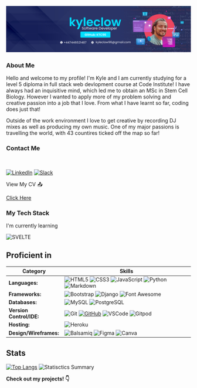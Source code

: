 <img src="ln-2.jpg">

### About Me

Hello and welcome to my profile! I'm Kyle and I am currently studying for a level 5 diploma in full stack web devlopment course at Code Institute!
I have always had an inquisitive mind, which led me to obtain an MSc in Stem Cell Biology. However I wanted to apply more of my problem solving and creative passion into a job that I love. From what I have learnt so far, coding does just that!

Outside of the work environment I love to get creative by recording DJ mixes as well as producing my own music. One of my major passions is travelling the world, with 43 countires ticked off the map so far!

### Contact Me
<br>

[![LinkedIn](https://img.shields.io/badge/LinkedIn-0077B5?style=for-the-badge&logo=linkedin&logoColor=white)](https://www.linkedin.com/in/kyle-clow-43471b130/) [![Slack](https://img.shields.io/badge/Slack-4A154B?style=for-the-badge&logo=slack&logoColor=white)](https://app.slack.com/client/T0L30B202/CD78T21LK/rimeto_profile/U046PJC0K0V)

View My CV :outbox_tray:

[Click Here](kyle_clow_tech_cv.pdf)

### My Tech Stack

I'm currently learning

![SVELTE](https://img.shields.io/badge/SVELTE-1572B6?style=for-the-badge&logo=svelte&logoColor=white)

## Proficient in

| Category      | Skills |
| ----------- | ----------- |
| **Languages:**   | ![HTML5](https://img.shields.io/badge/HTML5%20-%23E34F26.svg?&style=for-the-badge&logo=HTML5&logoColor=FFFFFF) ![CSS3](https://img.shields.io/badge/CSS3%20-%231572B6.svg?&style=for-the-badge&logo=CSS3&logoColor=FFFFFF) ![JavaScript](https://img.shields.io/badge/JavaScript%20-%23323330.svg?&style=for-the-badge&logo=JavaScript&logoColor=F7DF1E) ![Python](https://img.shields.io/badge/Python%20-%23004D7A.svg?&style=for-the-badge&logo=python&logoColor=ffdf76) ![Markdown](https://img.shields.io/badge/Markdown%20-%23000000.svg?&style=for-the-badge&logo=Markdown&logoColor=FFFFFF)|
| **Frameworks:** | ![Bootstrap](https://img.shields.io/badge/Bootstrap%20-%23563D7C.svg?&style=for-the-badge&logo=Bootstrap&logoColor=FFFFFF) ![Django](https://img.shields.io/badge/Django%20-%23092E20.svg?&style=for-the-badge&logo=Django&logoColor=FFFFFF) ![Font Awesome](https://img.shields.io/badge/Font%20Awesome%20-%23339AF0.svg?&style=for-the-badge&logo=Font%20Awesome&logoColor=FFFFFF) |
| **Databases:** | ![MySQL](https://img.shields.io/badge/MySQL%20-%2300758F.svg?&style=for-the-badge&logo=MySQL&logoColor=FFFFFF) ![PostgreSQL](https://img.shields.io/badge/PostgreSQL%20-%23336791.svg?&style=for-the-badge&logo=PostgreSQL&logoColor=FFFFFF) |
| **Version Control/IDE:**  | ![Git](https://img.shields.io/badge/Git%20-%23302F2F.svg?&style=for-the-badge&logo=Git&logoColor=F05032) [![GitHub](https://img.shields.io/badge/GitHub%20-%23181717.svg?&style=for-the-badge&logo=GitHub&logoColor=FFFFFF)](https://github.com/HMuraja) ![VSCode](https://img.shields.io/badge/VSCode%20-%232B2B30.svg?&style=for-the-badge&logo=Visual%20Studio%20Code&logoColor=007ACC) ![Gitpod](https://img.shields.io/badge/Gitpod%20-%231D1D1D.svg?&style=for-the-badge&logo=Gitpod&logoColor=1AA6E4) |
| **Hosting:**   | ![Heroku](https://img.shields.io/badge/Heroku%20-%23430098.svg?&style=for-the-badge&logo=Heroku&logoColor=FFFFFF) |
| **Design/Wireframes:**  | ![Balsamiq](https://img.shields.io/badge/Balsamiq%20-%23A60000.svg?&style=for-the-badge&logo=Balsamiq&logoColor=FFFFFF) ![Figma](https://img.shields.io/badge/figma-%23F24E1E.svg?style=for-the-badge&logo=figma&logoColor=white) ![Canva](https://img.shields.io/badge/canva-%00C4CC.svg?style=for-the-badge&logo=canva&logoColor=white) | 

## Stats

[![Top Langs](https://github-readme-stats.vercel.app/api/top-langs/?username=ktc96&layout=donut&theme=github_dark_dimmed&bg_color=1D242E&title_color=B7BDC6&text_color=a4aacb&icon_color=3F6FFF)](https://github.com/anuraghazra/github-readme-stats)
![Statisctics Summary](http://github-profile-summary-cards.vercel.app/api/cards/stats?username=KTC96&theme=city_lights)

**Check out my projects! :point_down:**


